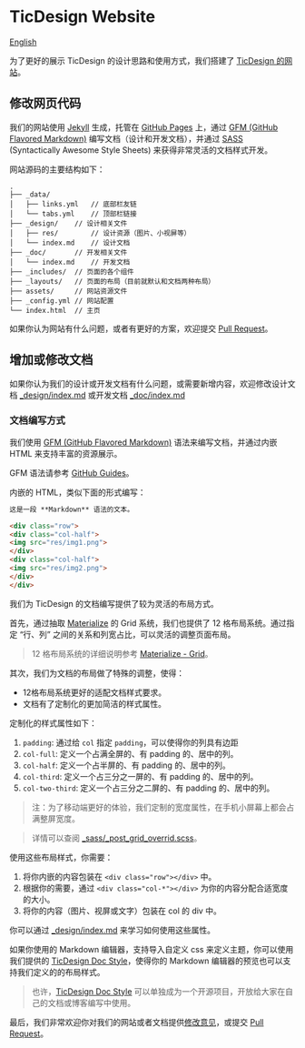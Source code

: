 # TicDesign Website

[English](README.en.md)

为了更好的展示 TicDesign 的设计思路和使用方式，我们搭建了 [TicDesign 的网站][tic-design-site]。

## 修改网页代码

我们的网站使用 [Jekyll](http://jekyllrb.com/) 生成，托管在 [GitHub Pages](https://pages.github.com/) 上，通过 [GFM (GitHub Flavored Markdown)][gfm] 编写文档（设计和开发文档），并通过 [SASS][sass-lang] (Syntactically Awesome Style Sheets) 来获得非常灵活的文档样式开发。

网站源码的主要结构如下：

```
.
├── _data/
│   ├── links.yml   // 底部栏友链
│   └── tabs.yml    // 顶部栏链接
├── _design/    // 设计相关文件
│   ├── res/        // 设计资源（图片、小视屏等）
│   └── index.md    // 设计文档
├── _doc/       // 开发相关文件
│   └── index.md    // 开发文档
├── _includes/  // 页面的各个组件
├── _layouts/   // 页面的布局（目前就默认和文档两种布局）
├── assets/     // 网站资源文件
├── _config.yml // 网站配置
└── index.html  // 主页
```

如果你认为网站有什么问题，或者有更好的方案，欢迎提交 [Pull Request][ticdesign-pr]。

## 增加或修改文档

如果你认为我们的设计或开发文档有什么问题，或需要新增内容，欢迎修改设计文档 [_design/index.md]() 或开发文档 [_doc/index.md]()

### 文档编写方式

我们使用 [GFM (GitHub Flavored Markdown)][gfm] 语法来编写文档，并通过内嵌 HTML 来支持丰富的资源展示。

GFM 语法请参考 [GitHub Guides][gfm]。

内嵌的 HTML，类似下面的形式编写：

``` markdown
这是一段 **Markdown** 语法的文本。

<div class="row">
<div class="col-half">
<img src="res/img1.png">
</div>
<div class="col-half">
<img src="res/img2.png">
</div>
</div>
```

我们为 TicDesign 的文档编写提供了较为灵活的布局方式。

首先，通过抽取 [Materialize][materialize] 的 Grid 系统，我们也提供了 12 格布局系统。通过指定 “行、列” 之间的关系和列宽占比，可以灵活的调整页面布局。 

> 12 格布局系统的详细说明参考 [Materialize - Grid](http://materializecss.com/grid.html)。

其次，我们为文档的布局做了特殊的调整，使得：

- 12格布局系统更好的适配文档样式要求。
- 文档有了定制化的更加简洁的样式属性。

定制化的样式属性如下：

1. `padding`: 通过给 `col` 指定 `padding`，可以使得你的列具有边距
2. `col-full`: 定义一个占满全屏的、有 padding 的、居中的列。
3. `col-half`: 定义一个占半屏的、有 padding 的、居中的列。
4. `col-third`: 定义一个占三分之一屏的、有 padding 的、居中的列。
5. `col-two-third`: 定义一个占三分之二屏的、有 padding 的、居中的列。

> 注：为了移动端更好的体验，我们定制的宽度属性，在手机小屏幕上都会占满整屏宽度。

> 详情可以查阅 [_sass/_post_grid_overrid.scss]()。

使用这些布局样式，你需要：

1. 将你内嵌的内容包装在 `<div class="row"></div>` 中。
2. 根据你的需要，通过 `<div class="col-*"></div>` 为你的内容分配合适宽度的大小。
3. 将你的内容（图片、视屏或文字）包装在 col 的 div 中。

你可以通过 [_design/index.md]() 来学习如何使用这些属性。

如果你使用的 Markdown 编辑器，支持导入自定义 css 来定义主题，你可以使用我们提供的 [TicDesign Doc Style][tic-doc-style]，使得你的 Markdown 编辑器的预览也可以支持我们定义的的布局样式。

> 也许，[TicDesign Doc Style][tic-doc-style] 可以单独成为一个开源项目，开放给大家在自己的文档或博客编写中使用。

最后，我们非常欢迎你对我们的网站或者文档提供[修改意见][ticdesign-issues]，或提交 [Pull Request][ticdesign-pr]。


[tic-design-site]: http://ticdesign.chumenwenwen.com/
[tic-doc-style]: http://ticdesign.chumenwenwen.com/assets/css/ticdesign-doc.css
[ticdesign-issues]: https://github.com/mobvoi/TicDesign/issues
[ticdesign-pr]: https://github.com/mobvoi/TicDesign/pulls
[sass-lang]: http://sass-lang.com/
[gfm]:https://guides.github.com/features/mastering-markdown/
[materialize]: http://materializecss.com/


